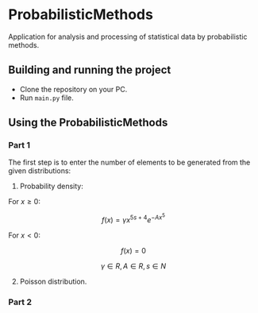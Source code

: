 # ProbabilisticMethods
Application for analysis and processing of statistical data by probabilistic methods.
## Building and running the project
- Clone the repository on your PC.
- Run `main.py` file.
## Using the ProbabilisticMethods
### Part 1
The first step is to enter the number of elements to be generated from the given distributions:
1. Probability density:

For $x ≥ 0$:

$$ f(x) = γx^{5s+4}e^{-Ax^5} $$

For $x < 0$:

$$ f(x) = 0 $$

$$ γ ∈ R, A ∈ R, s ∈ N $$

2. Poisson distribution.

### Part 2


